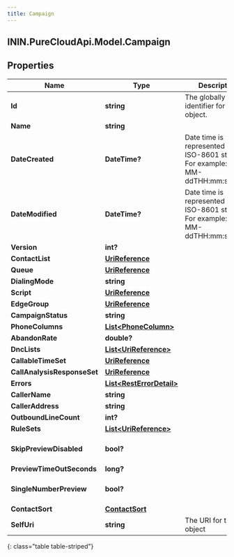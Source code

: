 ```yaml
---
title: Campaign
---
```

## ININ.PureCloudApi.Model.Campaign

## Properties

|Name | Type | Description | Notes|
|------------ | ------------- | ------------- | -------------|
| **Id** | **string** | The globally unique identifier for the object. | [optional] |
| **Name** | **string** |  | [optional] |
| **DateCreated** | **DateTime?** | Date time is represented as an ISO-8601 string. For example: yyyy-MM-ddTHH:mm:ss.SSSZ | [optional] |
| **DateModified** | **DateTime?** | Date time is represented as an ISO-8601 string. For example: yyyy-MM-ddTHH:mm:ss.SSSZ | [optional] |
| **Version** | **int?** |  | [optional] |
| **ContactList** | [**UriReference**](UriReference.html) |  | [optional] |
| **Queue** | [**UriReference**](UriReference.html) |  | [optional] |
| **DialingMode** | **string** |  | [optional] |
| **Script** | [**UriReference**](UriReference.html) |  | [optional] |
| **EdgeGroup** | [**UriReference**](UriReference.html) |  | [optional] |
| **CampaignStatus** | **string** |  | [optional] |
| **PhoneColumns** | [**List&lt;PhoneColumn&gt;**](PhoneColumn.html) |  | [optional] |
| **AbandonRate** | **double?** |  | [optional] |
| **DncLists** | [**List&lt;UriReference&gt;**](UriReference.html) |  | [optional] |
| **CallableTimeSet** | [**UriReference**](UriReference.html) |  | [optional] |
| **CallAnalysisResponseSet** | [**UriReference**](UriReference.html) |  | [optional] |
| **Errors** | [**List&lt;RestErrorDetail&gt;**](RestErrorDetail.html) |  | [optional] |
| **CallerName** | **string** |  | [optional] |
| **CallerAddress** | **string** |  | [optional] |
| **OutboundLineCount** | **int?** |  | [optional] |
| **RuleSets** | [**List&lt;UriReference&gt;**](UriReference.html) |  | [optional] |
| **SkipPreviewDisabled** | **bool?** |  | [optional] [default to false]|
| **PreviewTimeOutSeconds** | **long?** |  | [optional] |
| **SingleNumberPreview** | **bool?** |  | [optional] [default to false]|
| **ContactSort** | [**ContactSort**](ContactSort.html) |  | [optional] |
| **SelfUri** | **string** | The URI for this object | [optional] |
{: class="table table-striped"}


